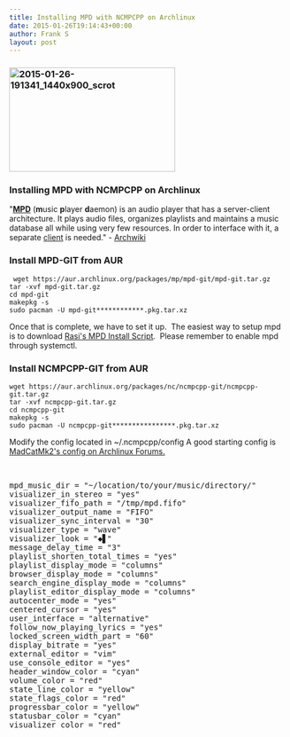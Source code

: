 ```yaml
---
title: Installing MPD with NCMPCPP on Archlinux
date: 2015-01-26T19:14:43+00:00
author: Frank S
layout: post
---
```

<h3><a href="https://blog.f604.xyz/wp-content/uploads/2015/01/2015-01-26-191341_1440x900_scrot.png"><img class=" size-medium wp-image-217 aligncenter" src="https://blog.f604.xyz/wp-content/uploads/2015/01/2015-01-26-191341_1440x900_scrot-300x188.png" alt="2015-01-26-191341_1440x900_scrot" width="300" height="188" /></a></h3>
<h3>Installing MPD with NCMPCPP on Archlinux</h3>
"<b><a class="external text" href="http://www.musicpd.org/" rel="nofollow">MPD</a></b> (<b>m</b>usic <b>p</b>layer <b>d</b>aemon) is an audio player that has a server-client architecture. It plays audio files, organizes playlists and maintains a music database all while using very few resources. In order to interface with it, a separate <a href="https://wiki.archlinux.org/index.php/Music_Player_Daemon#Clients">client</a> is needed." - <a href="https://wiki.archlinux.org/index.php/Music_Player_Daemon">Archwiki</a>
<h3>Install MPD-GIT from AUR</h3>
<pre><code> wget https://aur.archlinux.org/packages/mp/mpd-git/mpd-git.tar.gz
tar -xvf mpd-git.tar.gz
cd mpd-git
makepkg -s
sudo pacman -U mpd-git************.pkg.tar.xz</code></pre>
Once that is complete, we have to set it up.  The easiest way to setup mpd is to download <a href="https://wiki.archlinux.org/index.php/Music_Player_Daemon#Scripted_configuration">Rasi's MPD Install Script</a>.  Please remember to enable mpd through systemctl.
<h3>Install NCMPCPP-GIT from AUR</h3>
<pre><code>wget https://aur.archlinux.org/packages/nc/ncmpcpp-git/ncmpcpp-git.tar.gz
tar -xvf ncmpcpp-git.tar.gz
cd ncmpcpp-git
makepkg -s
sudo pacman -U ncmpcpp-git****************.pkg.tar.xz</code></pre>
Modify the config located in ~/.ncmpcpp/config
A good starting config is <a href="https://bbs.archlinux.org/viewtopic.php?pid=1113439#p1113439">MadCatMk2's config on Archlinux Forums.</a>

&nbsp;
<pre>mpd_music_dir = "~/location/to/your/music/directory/"
visualizer_in_stereo = "yes"
visualizer_fifo_path = "/tmp/mpd.fifo"
visualizer_output_name = "FIFO"
visualizer_sync_interval = "30"
visualizer_type = "wave"
visualizer_look = "◆▋"
message_delay_time = "3"
playlist_shorten_total_times = "yes"
playlist_display_mode = "columns"
browser_display_mode = "columns"
search_engine_display_mode = "columns"
playlist_editor_display_mode = "columns"
autocenter_mode = "yes"
centered_cursor = "yes"
user_interface = "alternative"
follow_now_playing_lyrics = "yes"
locked_screen_width_part = "60"
display_bitrate = "yes"
external_editor = "vim"
use_console_editor = "yes"
header_window_color = "cyan"
volume_color = "red"
state_line_color = "yellow"
state_flags_color = "red"
progressbar_color = "yellow"
statusbar_color = "cyan"
visualizer_color = "red"</pre>
&nbsp;

&nbsp;
